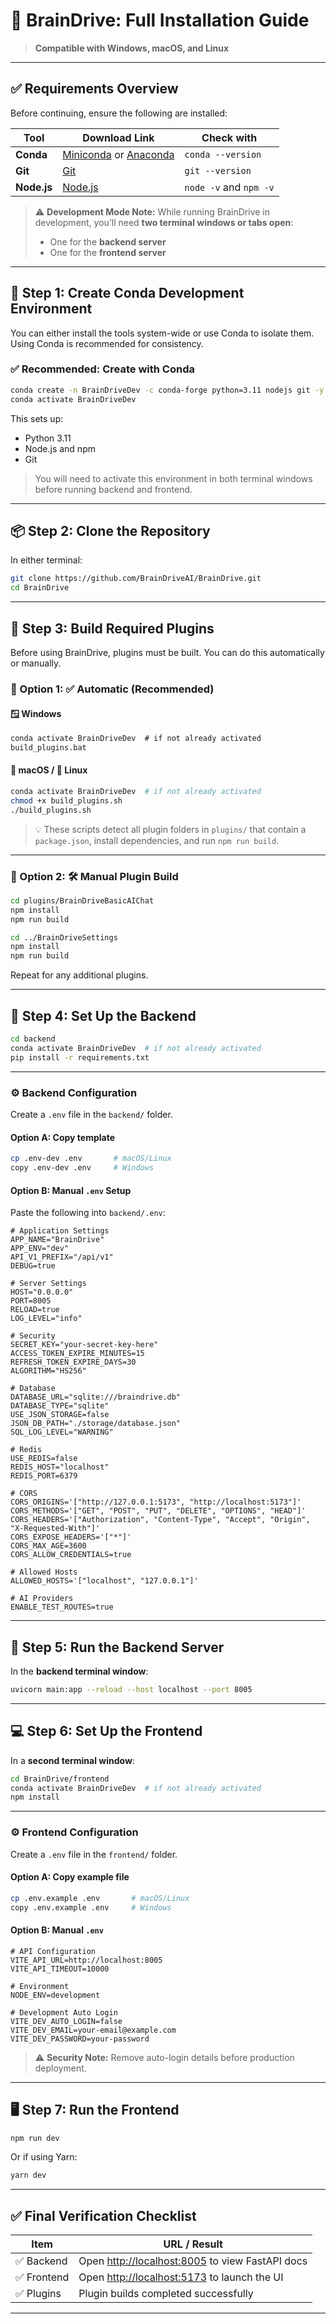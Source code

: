 # 🧠 BrainDrive: Full Installation Guide

> **Compatible with Windows, macOS, and Linux**

---

## ✅ Requirements Overview

Before continuing, ensure the following are installed:

| Tool        | Download Link                                                                                                             | Check with             |
| ----------- | ------------------------------------------------------------------------------------------------------------------------- | ---------------------- |
| **Conda**   | [Miniconda](https://docs.conda.io/en/latest/miniconda.html) or [Anaconda](https://www.anaconda.com/products/distribution) | `conda --version`      |
| **Git**     | [Git](https://git-scm.com/downloads)                                                                                      | `git --version`        |
| **Node.js** | [Node.js](https://nodejs.org/en/download/)                                                                                | `node -v` and `npm -v` |

> ⚠️ **Development Mode Note:**
> While running BrainDrive in development, you’ll need **two terminal windows or tabs open**:
>
> * One for the **backend server**
> * One for the **frontend server**

---

## 🧰 Step 1: Create Conda Development Environment

You can either install the tools system-wide or use Conda to isolate them. Using Conda is recommended for consistency.

### ✅ Recommended: Create with Conda

```bash
conda create -n BrainDriveDev -c conda-forge python=3.11 nodejs git -y
conda activate BrainDriveDev
```

This sets up:

* Python 3.11
* Node.js and npm
* Git

> You will need to activate this environment in both terminal windows before running backend and frontend.

---

## 📦 Step 2: Clone the Repository

In either terminal:

```bash
git clone https://github.com/BrainDriveAI/BrainDrive.git
cd BrainDrive
```

---

## 🧩 Step 3: Build Required Plugins

Before using BrainDrive, plugins must be built. You can do this automatically or manually.

### 🔹 Option 1: ✅ Automatic (Recommended)

#### 🪟 Windows

```bat
conda activate BrainDriveDev  # if not already activated
build_plugins.bat
```

#### 🍎 macOS / 🐧 Linux

```bash
conda activate BrainDriveDev  # if not already activated
chmod +x build_plugins.sh
./build_plugins.sh
```

> 💡 These scripts detect all plugin folders in `plugins/` that contain a `package.json`, install dependencies, and run `npm run build`.

---

### 🔸 Option 2: 🛠 Manual Plugin Build

```bash
cd plugins/BrainDriveBasicAIChat
npm install
npm run build

cd ../BrainDriveSettings
npm install
npm run build
```

Repeat for any additional plugins.

---

## 🧪 Step 4: Set Up the Backend

```bash
cd backend
conda activate BrainDriveDev  # if not already activated
pip install -r requirements.txt
```

---

### ⚙️ Backend Configuration

Create a `.env` file in the `backend/` folder.

#### Option A: Copy template

```bash
cp .env-dev .env       # macOS/Linux
copy .env-dev .env     # Windows
```

#### Option B: Manual `.env` Setup

Paste the following into `backend/.env`:

```env
# Application Settings
APP_NAME="BrainDrive"
APP_ENV="dev"
API_V1_PREFIX="/api/v1"
DEBUG=true

# Server Settings
HOST="0.0.0.0"
PORT=8005
RELOAD=true
LOG_LEVEL="info"

# Security
SECRET_KEY="your-secret-key-here"
ACCESS_TOKEN_EXPIRE_MINUTES=15
REFRESH_TOKEN_EXPIRE_DAYS=30
ALGORITHM="HS256"

# Database
DATABASE_URL="sqlite:///braindrive.db"
DATABASE_TYPE="sqlite"
USE_JSON_STORAGE=false
JSON_DB_PATH="./storage/database.json"
SQL_LOG_LEVEL="WARNING"

# Redis
USE_REDIS=false
REDIS_HOST="localhost"
REDIS_PORT=6379

# CORS
CORS_ORIGINS='["http://127.0.0.1:5173", "http://localhost:5173"]'
CORS_METHODS='["GET", "POST", "PUT", "DELETE", "OPTIONS", "HEAD"]'
CORS_HEADERS='["Authorization", "Content-Type", "Accept", "Origin", "X-Requested-With"]'
CORS_EXPOSE_HEADERS='["*"]'
CORS_MAX_AGE=3600
CORS_ALLOW_CREDENTIALS=true

# Allowed Hosts
ALLOWED_HOSTS='["localhost", "127.0.0.1"]'

# AI Providers
ENABLE_TEST_ROUTES=true
```

---

## 🚀 Step 5: Run the Backend Server

In the **backend terminal window**:

```bash
uvicorn main:app --reload --host localhost --port 8005
```

---

## 💻 Step 6: Set Up the Frontend

In a **second terminal window**:

```bash
cd BrainDrive/frontend
conda activate BrainDriveDev  # if not already activated
npm install
```

---

### ⚙️ Frontend Configuration

Create a `.env` file in the `frontend/` folder.

#### Option A: Copy example file

```bash
cp .env.example .env       # macOS/Linux
copy .env.example .env     # Windows
```

#### Option B: Manual `.env`

```env
# API Configuration
VITE_API_URL=http://localhost:8005
VITE_API_TIMEOUT=10000

# Environment
NODE_ENV=development

# Development Auto Login
VITE_DEV_AUTO_LOGIN=false
VITE_DEV_EMAIL=your-email@example.com
VITE_DEV_PASSWORD=your-password
```

> ⚠️ **Security Note:** Remove auto-login details before production deployment.

---

## 🖥️ Step 7: Run the Frontend

```bash
npm run dev
```

Or if using Yarn:

```bash
yarn dev
```

---

## ✅ Final Verification Checklist

| Item       | URL / Result                                                             |
| ---------- | ------------------------------------------------------------------------ |
| ✅ Backend  | Open [http://localhost:8005](http://localhost:8005) to view FastAPI docs |
| ✅ Frontend | Open [http://localhost:5173](http://localhost:5173) to launch the UI     |
| ✅ Plugins  | Plugin builds completed successfully                                     |

---

